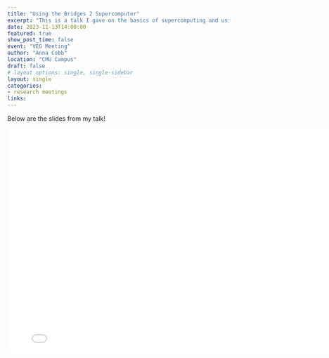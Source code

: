 ```yaml
---
title: "Using the Bridges 2 Supercomputer"
excerpt: "This is a talk I gave on the basics of supercomputing and using the Bridges 2 supercomputer at the Pittsburgh Supercomputing Center. Using Bridges 2 to run simulations has been instrumental to my first research project and by enabling unique features like OnDemand and creating handy resources like the Bridges 2 User Guide, it doesn't take that long to get started!"
date: 2023-11-13T14:00:00
featured: true
show_post_time: false
event: "VEG Meeting"
author: "Anna Cobb"
location: "CMU Campus"
draft: false
# layout options: single, single-sidebar
layout: single
categories:
- research meetings
links:
---
```

Below are the slides from my talk!

<embed src="Bridges-2 Presentation.pdf" width="800" height="510" 
 type="application/pdf">
